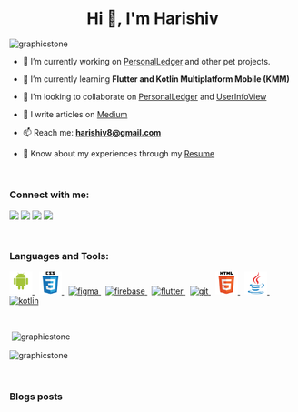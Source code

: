 <h1 align="center">Hi 👋, I'm Harishiv</h1>

<p align="left"> <img src="https://komarev.com/ghpvc/?username=graphicstone&label=Profile%20views&color=0e75b6&style=flat" alt="graphicstone" /> </p>

- 🔭 I’m currently working on [PersonalLedger](https://github.com/graphicstone/PersonalLedger) and other pet projects.

- 🌱 I’m currently learning **Flutter and Kotlin Multiplatform Mobile (KMM)**

- 👯 I’m looking to collaborate on [PersonalLedger](https://github.com/graphicstone/PersonalLedger) and [UserInfoView](https://github.com/graphicstone/UserInfoView)

- 📝 I write articles on [Medium](https://medium.com/@graphicstone)

- 📫 Reach me: **harishiv8@gmail.com**

- 📄 Know about my experiences through my [Resume](https://drive.google.com/file/d/1Wq0hp1qiY5gYM-pCes0-TIX_apt3KC9k/view?usp=sharing)

<br>
<h3 align="left">Connect with me:</h3>
<p align="left">
<a href="https://twitter.com/graphicstone"><img align="center" src="https://img.shields.io/badge/Twitter-1DA1F2?style=for-the-badge&logo=twitter&logoColor=white" /></a>
<a href="https://linkedin.com/in/harishiv-singh"><img align="center" src="https://img.shields.io/badge/LinkedIn-0077B5?style=for-the-badge&logo=linkedin&logoColor=white" /></a>
<a href="https://stackoverflow.com/users/7810174"><img align="center" src="https://img.shields.io/badge/Stack_Overflow-FE7A16?style=for-the-badge&logo=stack-overflow&logoColor=white" /></a>
<a href="https://medium.com/@graphicstone"><img align="center" src="https://img.shields.io/badge/Medium-12100E?style=for-the-badge&logo=medium&logoColor=white" /></a>
</p><br>

<h3 align="left">Languages and Tools:</h3>
<p align="left">
<a href="https://developer.android.com" target="_blank"> <img src="https://raw.githubusercontent.com/devicons/devicon/master/icons/android/android-original-wordmark.svg" alt="android" width="40" height="40"/> </a> &nbsp; 
<a href="https://www.w3schools.com/css/" target="_blank"> <img src="https://raw.githubusercontent.com/devicons/devicon/master/icons/css3/css3-original-wordmark.svg" alt="css3" width="40" height="40"/> </a> &nbsp; 
<a href="https://www.figma.com/" target="_blank"> <img src="https://www.vectorlogo.zone/logos/figma/figma-icon.svg" alt="figma" width="40" height="40"/> </a> &nbsp; 
<a href="https://firebase.google.com/" target="_blank"> <img src="https://www.vectorlogo.zone/logos/firebase/firebase-icon.svg" alt="firebase" width="40" height="40"/> </a> &nbsp; 
<a href="https://flutter.dev" target="_blank"> <img src="https://www.vectorlogo.zone/logos/flutterio/flutterio-icon.svg" alt="flutter" width="40" height="40"/> </a> &nbsp; 
<a href="https://git-scm.com/" target="_blank"> <img src="https://www.vectorlogo.zone/logos/git-scm/git-scm-icon.svg" alt="git" width="40" height="40"/> </a> &nbsp; 
<a href="https://www.w3.org/html/" target="_blank"> <img src="https://raw.githubusercontent.com/devicons/devicon/master/icons/html5/html5-original-wordmark.svg" alt="html5" width="40" height="40"/> </a> &nbsp; 
<a href="https://www.java.com" target="_blank"> <img src="https://raw.githubusercontent.com/devicons/devicon/master/icons/java/java-original.svg" alt="java" width="40" height="40"/> </a> &nbsp; 
<a href="https://kotlinlang.org" target="_blank"> <img src="https://www.vectorlogo.zone/logos/kotlinlang/kotlinlang-icon.svg" alt="kotlin" width="40" height="40"/> </a> 
</p>

<br><p>&nbsp;<img align="center" src="https://github-readme-stats.vercel.app/api?username=graphicstone&show_icons=true&theme=radical&locale=en" alt="graphicstone" /></p>
<p><img align="center" src="https://github-readme-streak-stats.herokuapp.com/?user=graphicstone&" alt="graphicstone" /></p><br>

### Blogs posts
<!-- BLOG-POST-LIST:START -->
<!-- BLOG-POST-LIST:END -->
